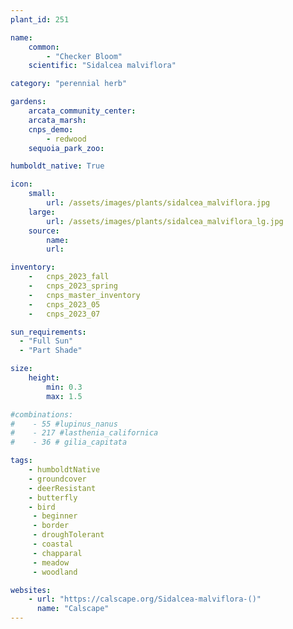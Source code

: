 ```yaml
---
plant_id: 251 

name: 
    common: 
        - "Checker Bloom"  
    scientific: "Sidalcea malviflora"  

category: "perennial herb"

gardens: 
    arcata_community_center:
    arcata_marsh:
    cnps_demo:
        - redwood
    sequoia_park_zoo:

humboldt_native: True

icon: 
    small: 
        url: /assets/images/plants/sidalcea_malviflora.jpg 
    large: 
        url: /assets/images/plants/sidalcea_malviflora_lg.jpg 
    source: 
        name:
        url: 

inventory: 
    -   cnps_2023_fall
    -   cnps_2023_spring
    -   cnps_master_inventory
    -   cnps_2023_05 
    -   cnps_2023_07 

sun_requirements:
  - "Full Sun"
  - "Part Shade"

size:
    height: 
        min: 0.3 
        max: 1.5

#combinations: 
#    - 55 #lupinus_nanus
#    - 217 #lasthenia_californica
#    - 36 # gilia_capitata

tags:
    - humboldtNative
    - groundcover
    - deerResistant
    - butterfly
    - bird
     - beginner
     - border 
     - droughTolerant
     - coastal
     - chapparal
     - meadow
     - woodland

websites:
    - url: "https://calscape.org/Sidalcea-malviflora-()" 
      name: "Calscape"
---
```

